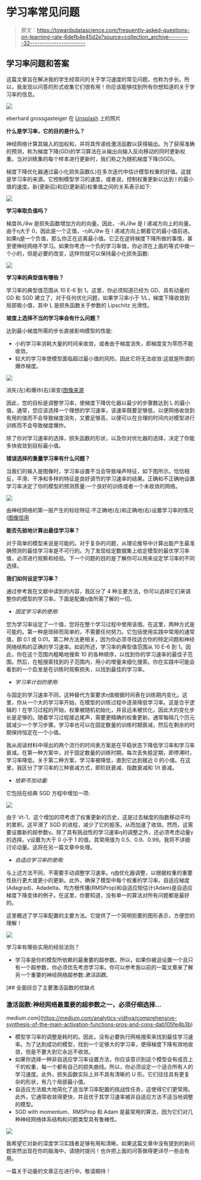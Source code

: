 # 学习率常见问题

> 原文：<https://towardsdatascience.com/frequently-asked-questions-on-learning-rate-6defb4e45d2e?source=collection_archive---------32----------------------->

## 学习率问题和答案

这篇文章旨在解决我的学生经常问的关于学习速度的常见问题，也称为步长。所以，我发现以问答的形式收集它们很有用！你应该能够找到所有你想知道的关于学习率的信息。

![](img/e6d0296e7e58ceb40d3edb9012d73856.png)

eberhard grossgasteiger 在 [Unsplash](https://unsplash.com?utm_source=medium&utm_medium=referral) 上的照片

**什么是学习率，它的目的是什么？**

神经网络计算其输入的加权和，并将其传递给激活函数以获得输出。为了获得准确的预测，称为梯度下降(GD)的学习算法在从输出向输入反向移动的同时更新权重。当对训练集的每个样本进行更新时，我们称之为随机梯度下降(SGD)。

梯度下降优化器通过最小化损失函数(L)在多次迭代中估计模型权重的好值。这就是学习率的来源。它控制模型学习的速度，或者说，控制权重更新以达到 l 的最小值的速度。新(更新后)和旧(更新前)权重值之间的关系表示如下:

![](img/af4d8e38ca41410910aed93c28ecbc98.png)

**学习率取负值吗？**

梯度∂L/∂w 是损失函数增加方向的向量。因此，-∂L/∂w 是 l 递减方向上的向量。由于η大于 0，因此是一个正值，-η∂L/∂w 在 l 递减方向上朝着它的最小值前进。如果η是一个负值，那么你正在远离最小值。它正在逆转梯度下降所做的事情，甚至使神经网络不学习。如果你考虑一个负的学习率值，你必须在上面的等式中做一个小的，但是必要的改变，这样你就可以保持最小化损失函数:

![](img/7284bdb5b9341bd4ede22cbba7456366.png)

**学习率的典型值有哪些？**

学习率的典型值范围从 10 E-6 到 1。这里，你必须知道已经为 GD、具有动量的 GD 和 SGD 建立了，对于任何优化问题，如果学习率小于 1/L，梯度下降收敛到局部极小值，其中 L 是损失函数关于参数的 Lipschitz 光滑性。

**坡度上选择不当的学习率会有什么问题？**

达到最小梯度所需的步长直接影响模型的性能:

*   小的学习率消耗大量的时间来收敛，或者由于梯度消失，即梯度变为零而不能收敛。
*   较大的学习率使模型面临超过最小值的风险，因此它将无法收敛:这就是所谓的爆炸梯度。

![](img/d859da4fc34fea0ef3da1fe39fc1e26d.png)

消失(左)和爆炸(右)渐变([图像来源](https://cs231n.github.io/neural-networks-3/)

因此，您的目标是调整学习率，使梯度下降优化器以最少的步骤数达到 L 的最小值。通常，您应该选择一个理想的学习速率，该速率既要足够低，以便网络收敛到有用的值而不会导致梯度消失，又要足够高，以便可以在合理的时间内对模型进行训练而不会导致梯度爆炸。

除了你对学习速率的选择，损失函数的形状，以及你对优化器的选择，决定了你能多快收敛到目标最小值。

**错误选择的重量学习率有什么问题？**

当我们的输入是图像时，学习率设置不当会导致噪声特征，如下图所示。恰恰相反，平滑、干净和多样的特征是良好调节的学习速率的结果。正确和不正确地设置学习率决定了你的模型的预测质量:一个良好的训练或者一个未收敛的网络。

![](img/efe09ff04e01d43aec2ab84509a04330.png)

由神经网络的第一层产生的标绘特征:不正确地(左)和正确地(右)设置学习率的情况([图像信用](https://cs231n.github.io/neural-networks-3/)

**能否先验地计算出最佳学习率？**

对于简单的模型来说是可能的。对于复杂的问题，从理论推导中计算出能产生最准确预测的最佳学习率是不可行的。为了发现给定数据集上给定模型的最优学习率值，必须进行观察和经验。下一个问题的目的是了解你可以用来设定学习率的不同选择。

**我们如何设定学习率？**

通过参考我在文献中读到的内容，我区分了 4 种主要方法，你可以选择它们来调整你的模型的学习率。下面是配置η值所需了解的一切。

*   *固定学习率的使用:*

您为学习率设定了一个值，您将在整个学习过程中使用该值。在这里，两种方式是可能的。第一种是琐碎而简单的，不需要任何努力。它包括使用实践中常用的通常值，即 0.1 或 0.01。第二种方法更相关，因为你必须寻找适合你的特定问题和神经网络结构的正确的学习速率。如前所述，学习率的典型值范围从 10 E-6 到 1。因此，你在这个范围内粗略地搜索 10 的各种顺序，以找到你的学习速率的最佳子范围。然后，在粗搜索找到的子范围内，用小的增量来细化搜索。你在实践中可能会看到的一个启发是在训练时观察损失，以找到最佳的学习率。

*   *学习率计划的使用:*

与固定的学习速率不同，这种替代方案要求η值根据时间表在训练期内变化。这里，你从一个大的学习率开始，在模型的训练过程中逐渐降低学习率。这是合乎逻辑的！在学习过程的开始，权重被随机初始化，并且远未被优化，因此大的变化步长是足够的。随着学习过程接近尾声，需要更精确的权重更新。通常每隔几个历元就减少一个学习步骤。学习率也可以在固定数量的训练时期衰减，然后在剩余的时期保持恒定在一个小值。

我从阅读材料中得出的两个流行的时间表方案是在平稳状态下降低学习率和学习率衰减。在第一种方案中，对于固定数量的训练时期，每次丢失稳定期，即停滞时，学习率降低。关于第二种方案，学习率被降低，直到它达到接近 0 的小值。在这里，我区分了学习率的三种衰减方式，即阶跃衰减、指数衰减和 1/t 衰减。

*   *给新币加动量:*

它包括在经典 SGD 方程中增加一项:

![](img/8336da72baf67617e48afe8eaa84fcc3.png)

由于 Vt-1，这个增加的项考虑了权重更新的历史，这是过去梯度的指数移动平均的累积。这平滑了 SGD 的进程，减少了它的振荡，从而加速了收敛。然而，这需要设置新的超参数γ。除了具有挑战性的学习速率η的调整之外，还必须考虑动量γ的选择。γ设置为大于 0 小于 1 的值。其常用值为 0.5、0.9、0.99。我将不详细讨论动量。这将在另一篇文章中处理。

*   *自适应学习率的使用:*

与上述方法不同，不需要手动调整学习速率。η由优化器调整，以根据权重的重要性执行更大或更小的更新。此外，确保了模型中每个权重的学习率。自适应梯度(Adagrad)、Adadelta、均方根传播(RMSProp)和自适应矩估计(Adam)是自适应梯度下降变体的例子。在这里，你要知道，没有单一的算法对所有问题都是最好的。

这里概述了学习率配置的主要方法。它提供了一个简明扼要的图形表示，方便您的理解！

![](img/71013b88208bef4aecade1a9e1e85e30.png)

学习率有哪些实用的经验法则？

*   学习率是你的模型所依赖的最重要的超参数。所以，如果你被迫设置一个且只有一个超参数，你必须优先考虑学习率。你可以参考我以前的一篇文章来了解另一个重要的神经网络超参数:*激活函数*。

[](https://medium.com/analytics-vidhya/comprehensive-synthesis-of-the-main-activation-functions-pros-and-cons-dab105fe4b3b) [## 全面综合了主要激活函数的优缺点

### 激活函数:神经网络最重要的超参数之一，必须仔细选择…

medium.com](https://medium.com/analytics-vidhya/comprehensive-synthesis-of-the-main-activation-functions-pros-and-cons-dab105fe4b3b) 

*   模型学习率的调整是耗时的。因此，没有必要执行网格搜索来找到最佳学习速率。为了达到成功的模型，找到一个足够大的学习率，使得梯度下降有效地收敛，但是不要大到它永远不收敛。
*   如果你选择一种非自适应学习率设置方法，你应该意识到这个模型会有成百上千的权重，每一个都有自己的损失曲线。所以，你必须设定一个适合所有人的学习速度。此外，损失函数实际上并不具有清晰的 U 形。它们往往具有更复杂的形状，有几个局部最小值。
*   自适应方法极大地简化了适当学习率配置的挑战性任务，这使得它们更常用。此外，它通常收敛得更快，并且优于其学习速率被非自适应方法不适当地调整的模型。
*   SGD with momentum、RMSProp 和 Adam 是最常用的算法，因为它们对几种神经网络体系结构和问题类型具有鲁棒性。

![](img/54fbd8b24f6f03bae0594fd62e640340.png)

我希望它对新的深度学习实践者足够有用和清晰。如果这篇文章中没有提到的新问题突然出现在你的脑海中，请随时提问！也许把上面的问答做得更详尽一些会有用。

一篇关于动量的文章正在进行中。敬请期待！